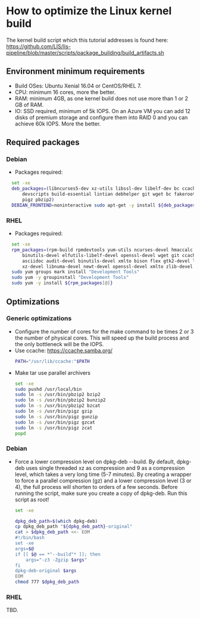 # How to optimize the Linux kernel build

The kernel build script which this tutorial addresses is found here:
https://github.com/LIS/lis-pipeline/blob/master/scripts/package_building/build_artifacts.sh


## Environment minimum requirements
  - Build OSes: Ubuntu Xenial 16.04 or CentOS/RHEL 7.
  - CPU: minimum 16 cores, more the better.
  - RAM: minimum 4GB, as one kernel build does not use more than 1 or 2 GB of RAM.
  - IO: SSD required, minimum of 5k IOPS. On an Azure VM you can add 12 disks of premium storage and configure them into RAID 0 and you can achieve 60k IOPS. More the better.

## Required packages
### Debian
  - Packages required:
  ```bash
    set -xe
    deb_packages=(libncurses5-dev xz-utils libssl-dev libelf-dev bc ccache kernel-package \
        devscripts build-essential lintian debhelper git wget bc fakeroot flex bison asciidoc \
        pigz pbzip2)
    DEBIAN_FRONTEND=noninteractive sudo apt-get -y install ${deb_packages[@]}
  ```

### RHEL
  - Packages required:
  ```bash
    set -xe
    rpm_packages=(rpm-build rpmdevtools yum-utils ncurses-devel hmaccalc zlib-devel \ 
        binutils-devel elfutils-libelf-devel openssl-devel wget git ccache bc fakeroot \
        asciidoc audit-devel binutils-devel xmlto bison flex gtk2-devel libdw-devel libelf-devel \
        xz-devel libnuma-devel newt-devel openssl-devel xmlto zlib-devel pigz pbzip2)
    sudo yum groups mark install "Development Tools"
    sudo yum -y groupinstall "Development Tools"
    sudo yum -y install ${rpm_packages[@]}
  ```

## Optimizations
### Generic optimizations
  - Configure the number of cores for the make command to be times 2 or 3 the number of physical cores.
    This will speed up the build process and the only bottleneck will be the IOPS.
  - Use ccache: https://ccache.samba.org/
      ```bash
      PATH="/usr/lib/ccache:"$PATH
      ```
  - Make tar use parallel archivers
    ```bash
    set -xe
    sudo pushd /usr/local/bin
    sudo ln -s /usr/bin/pbzip2 bzip2
    sudo ln -s /usr/bin/pbzip2 bunzip2
    sudo ln -s /usr/bin/pbzip2 bzcat
    sudo ln -s /usr/bin/pigz gzip
    sudo ln -s /usr/bin/pigz gunzip
    sudo ln -s /usr/bin/pigz gzcat
    sudo ln -s /usr/bin/pigz zcat
    popd
    ```

### Debian
  - Force a lower compression level on dpkg-deb \-\-build.
    By default, dpkg-deb uses single threaded xz as compression and 9 as a compression level,
    which takes a very long time (5-7 minutes).
    By creating a wrapper to force a parallel compression (gz) and a lower compression level (3 or 4),
    the full process will shorten to orders of a few seconds.
    Before running the script, make sure you create a copy of dpkg-deb.
    Run this script as root!
    ```bash
    set -xe

    dpkg_deb_path=$(which dpkg-deb)
    cp dpkg_deb_path "${dpkg_deb_path}-original"
    cat > $dpkg_deb_path <<- EOM
    #!/bin/bash
    set -xe
    args=$@
    if [[ $@ == *"--build"* ]]; then
        args="-z3 -Zgzip $args"
    fi
    dpkg-deb-original $args
    EOM
    chmod 777 $dpkg_deb_path
    ```

### RHEL
TBD.
